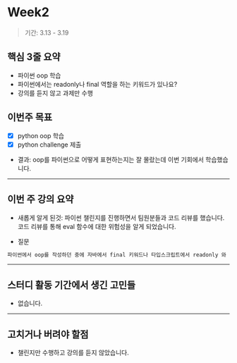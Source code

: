 # Week2

> 기간: 3.13 - 3.19

## 핵심 3줄 요약

- 파이썬 oop 학습
- 파이썬에서는 readonly나 final 역할을 하는 키워드가 있나요?
- 강의를 듣지 않고 과제만 수행

## 이번주 목표

- [x] python oop 학습
- [x] python challenge 제출

- 결과: oop를 파이썬으로 어떻게 표현하는지는 잘 몰랐는데 이번 기회에서 학습했습니다.

---

## 이번 주 강의 요약

- 새롭게 알게 된것: 파이썬 챌린지를 진행하면서 팀원분들과 코드 리뷰를 했습니다. 코드 리뷰를 통해 eval 함수에 대한 위험성을 알게 되었습니다.

- 질문
```md
파이썬에서 oop를 작성하던 중에 자바에서 final 키워드나 타입스크립트에서 readonly 와 같은 기능을 하는 파이썬에서 사용하는 키워드를 못찾았습니다. 혹시 데코레이터로 readonly나 final 같은 역할을 수행하나요?
```

---

## 스터디 활동 기간에서 생긴 고민들

- 없습니다.

---

## 고치거나 버려야 할점

- 챌린지만 수행하고 강의를 듣지 않았습니다.
